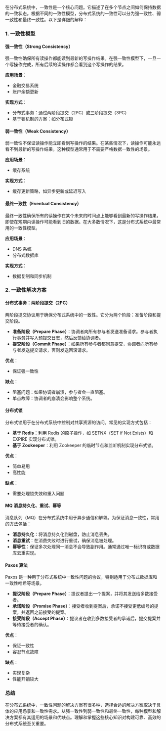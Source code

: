 在分布式系统中，一致性是一个核心问题。它描述了在多个节点之间如何保持数据的一致状态。根据不同的一致性模型，分布式系统的一致性可以分为强一致性、弱一致性和最终一致性。以下是详细的解释：

### 1. 一致性模型

#### 强一致性（Strong Consistency）
强一致性确保所有读操作都能读到最新的写操作结果。在强一致性模型下，一旦一个写操作完成，所有后续的读操作都会看到这个写操作的结果。

**应用场景**：
- 金融交易系统
- 账户余额更新

**实现方式**：
- 分布式事务：通过两阶段提交（2PC）或三阶段提交（3PC）
- 基于锁机制的方案：如分布式锁

#### 弱一致性（Weak Consistency）
弱一致性不保证读操作能立即看到写操作的结果。在某些情况下，读操作可能永远看不到最新的写操作结果。这种模型通常用于不需要严格数据一致性的场景。

**应用场景**：
- 缓存系统

**实现方式**：
- 缓存更新策略，如异步更新或延迟写入

#### 最终一致性（Eventual Consistency）
最终一致性确保所有的读操作在某个未来的时间点上能够看到最新的写操作结果，即使在短期内读操作可能看到旧的数据。在大多数情况下，这是分布式系统中最常用的一致性模型。

**应用场景**：
- DNS 系统
- 分布式数据库

**实现方式**：
- 数据复制和同步机制

### 2. 一致性解决方案

#### 分布式事务：两阶段提交（2PC）
两阶段提交协议用于确保分布式系统中的一致性。它分为两个阶段：准备阶段和提交阶段。

- **准备阶段（Prepare Phase）**：协调者向所有参与者发送准备请求。参与者执行事务并写入预提交日志，然后反馈给协调者。
- **提交阶段（Commit Phase）**：如果所有参与者都同意提交，协调者向所有参与者发送提交请求，否则发送回滚请求。

**优点**：
- 保证强一致性

**缺点**：
- 阻塞问题：如果协调者崩溃，参与者会一直阻塞。
- 单点故障：协调者的崩溃会影响整个系统。

#### 分布式锁
分布式锁用于在分布式系统中控制对共享资源的访问。常见的实现方式包括：

- **基于 Redis**：利用 Redis 的原子操作，如 SETNX（SET if Not Exists）和 EXPIRE 实现分布式锁。
- **基于 Zookeeper**：利用 Zookeeper 的临时节点和监听机制实现分布式锁。

**优点**：
- 简单易用
- 高性能

**缺点**：
- 需要处理锁失效和重入问题

#### MQ 消息持久化、重试、幂等
消息队列（MQ）在分布式系统中用于异步通信和解耦。为保证消息一致性，常用的方法包括：

- **消息持久化**：将消息持久化到磁盘，防止消息丢失。
- **消息重试**：在消费失败时进行重试，确保消息被处理。
- **幂等性**：保证多次处理同一消息不会导致副作用。通常通过唯一标识符或数据库去重实现。

#### Paxos 算法
Paxos 是一种用于分布式系统中一致性问题的协议，特别适用于分布式数据库和一致性哈希等场景。

- **提议阶段（Prepare Phase）**：提议者提出一个提案，并将其发送给多数接受者。
- **承诺阶段（Promise Phase）**：接受者收到提案后，承诺不接受更低编号的提案，并返回之前接受的提案。
- **接受阶段（Accept Phase）**：提议者在收到多数接受者的承诺后，提交提案并等待接受者的确认。

**优点**：
- 保证一致性
- 容忍节点故障

**缺点**：
- 实现复杂
- 性能开销较大

### 总结
在分布式系统中，一致性问题的解决方案有很多种，选择合适的解决方案取决于具体的应用场景和一致性需求。从强一致性到弱一致性和最终一致性，每种模型和解决方案都有其适用的场景和优缺点。理解和掌握这些核心知识对构建可靠、高效的分布式系统至关重要。